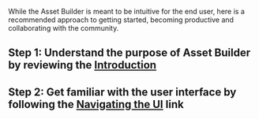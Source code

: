 While the Asset Builder is meant to be intuitive for the end user, here is a recommended approach to getting started, becoming productive and collaborating with the community.

## Step 1: Understand the purpose of Asset Builder by reviewing the [Introduction](https://github.com/drangar/assetbuilder/blob/main/README.md)

## Step 2: Get familiar with the user interface by following the [Navigating the UI](https://github.com/drangar/assetbuilder/blob/main/help-topics/0.%20Navigating%20the%20UI.md) link

